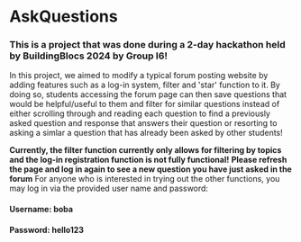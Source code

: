 # AskQuestions

### This is a project that was done during a 2-day hackathon held by BuildingBlocs 2024 by Group I6!

In this project, we aimed to modify a typical forum posting website by adding features such as a log-in system, filter and 'star' function to it. 
By doing so, students accessing the forum page can then save questions that would be helpful/useful to them and filter for similar questions instead of either scrolling through and reading each question to find a previously asked question and response that answers their question or resorting to asking a simlar a question that has already been asked by other students!

**Currently, the filter function currently only allows for filtering by topics and the log-in registration function is not fully functional!**
**Please refresh the page and log in again to see a new question you have just asked in the forum**
For anyone who is interested in trying out the other functions, you may log in via the provided user name and password:
#### Username: boba
#### Password: hello123
